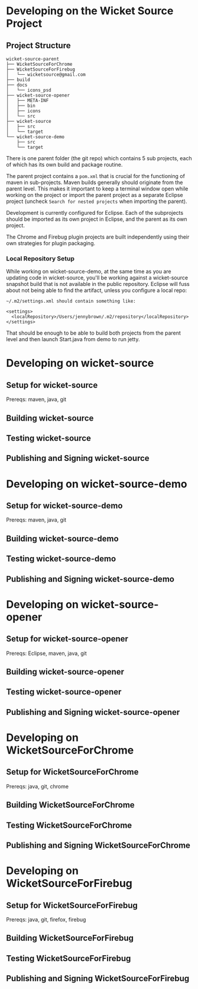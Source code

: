 # Developing on the Wicket Source Project

## Project Structure

    wicket-source-parent
    ├── WicketSourceForChrome
    ├── WicketSourceForFirebug
    │   └── wicketsource@gmail.com
    ├── build
    ├── docs
    │   └── icons_psd
    ├── wicket-source-opener
    │   ├── META-INF
    │   ├── bin
    │   ├── icons
    │   └── src
    ├── wicket-source
    │   ├── src
    │   └── target
    └── wicket-source-demo
        ├── src
        └── target

There is one parent folder (the git repo) which contains 5 sub projects, each of 
which has its own build and package routine.

The parent project contains a `pom.xml` that is crucial for the functioning of maven 
in sub-projects.  Maven builds generally should originate from the parent level.
This makes it important to keep a terminal window open while working on the project or import the 
parent project as a separate Eclipse project (uncheck `Search for nested projects` when importing the parent).

Development is currently configured for Eclipse.  Each of the subprojects should be
imported as its own project in Eclipse, and the parent as its own project.

The Chrome and Firebug plugin projects are built independently using their own 
strategies for plugin packaging.


### Local Repository Setup

While working on wicket-source-demo, at the same time as you are updating code in wicket-source,
you'll be working against a wicket-source snapshot build that is not available in the public
repository.  Eclipse will fuss about not being able to find the artifact, unless you 
configure a local repo:

    ~/.m2/settings.xml should contain something like:
    
    <settings>
      <localRepository>/Users/jennybrown/.m2/repository</localRepository>
    </settings>


That should be enough to be able to build both projects from the parent level and then 
launch Start.java from demo to run jetty.

# Developing on wicket-source
## Setup for wicket-source

Prereqs: maven, java, git


## Building wicket-source
## Testing wicket-source
## Publishing and Signing wicket-source

# Developing on wicket-source-demo
## Setup for wicket-source-demo

Prereqs: maven, java, git

## Building wicket-source-demo
## Testing wicket-source-demo
## Publishing and Signing wicket-source-demo

# Developing on wicket-source-opener
## Setup for wicket-source-opener

Prereqs: Eclipse, maven, java, git

## Building wicket-source-opener
## Testing wicket-source-opener
## Publishing and Signing wicket-source-opener

# Developing on WicketSourceForChrome
## Setup for WicketSourceForChrome

Prereqs: java, git, chrome

## Building WicketSourceForChrome
## Testing WicketSourceForChrome
## Publishing and Signing WicketSourceForChrome

# Developing on WicketSourceForFirebug
## Setup for WicketSourceForFirebug

Prereqs: java, git, firefox, firebug

## Building WicketSourceForFirebug
## Testing WicketSourceForFirebug
## Publishing and Signing WicketSourceForFirebug


